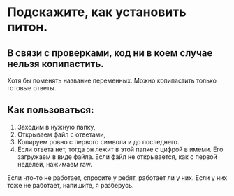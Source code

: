 # Подскажите, как установить питон.

## В связи с проверками, код ни в коем случае нельзя копипастить.
Хотя бы поменять название переменных. Можно копипастить только готовые ответы.

## Как пользоваться:

1. Заходим в нужную папку,
2. Открываем файл с ответами,
3. Копируем ровно с первого символа и до последнего.
4. Если ответа нет, тогда он лежит в этой папке с цифрой в имеми.
Его загружаем в виде файла.
Если файл не открывается, как с первой неделей, нажимаем raw.

Если что-то не работает, спросите у ребят, работает ли у них.
Если у них тоже не работает, напишите, я разберусь.
